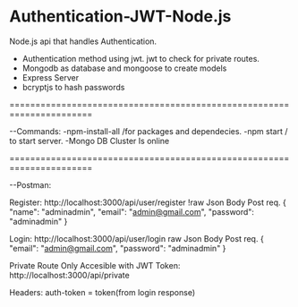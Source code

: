 # Authentication-JWT-Node.js

Node.js api that handles Authentication.

- Authentication method using jwt. jwt to check for private routes.
- Mongodb as database and mongoose to create models
- Express Server
- bcryptjs to hash passwords

======================================================================

--Commands:
-npm-install-all /for packages and dependecies.
-npm start / to start server.
-Mongo DB Cluster Is online 

======================================================================

--Postman:

Register:
http://localhost:3000/api/user/register
!raw Json Body Post req.
{
    "name": "adminadmin",
    "email": "admin@gmail.com",
    "password": "adminadmin"
}


Login: 
http://localhost:3000/api/user/login
raw Json Body Post req.
{
    "email": "admin@gmail.com",
    "password": "adminadmin"
}


Private Route Only Accesible with JWT Token:
http://localhost:3000/api/private

Headers:
auth-token = token(from login response)
